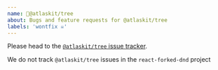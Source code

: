 ```yaml
---
name: 🌲@atlaskit/tree
about: Bugs and feature requests for @atlaskit/tree
labels: 'wontfix ☠️'
---
```


Please head to the [`@atlaskit/tree` issue tracker](https://ecosystem.atlassian.net/servicedesk/customer/portal/24/create/236).

We do not track `@atlaskit/tree` issues in the `react-forked-dnd` project

